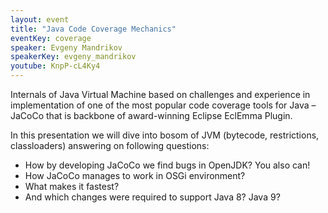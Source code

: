 ```yaml
---
layout: event
title: "Java Code Coverage Mechanics"
eventKey: coverage
speaker: Evgeny Mandrikov
speakerKey: evgeny_mandrikov
youtube: KnpP-cL4Ky4
---
```


Internals of Java Virtual Machine based on challenges and experience in implementation of one of the most popular code coverage tools for Java – JaCoCo that is backbone of award-winning Eclipse EclEmma Plugin.

In this presentation we will dive into bosom of JVM (bytecode, restrictions, classloaders) answering on following questions:
* How by developing JaCoCo we find bugs in OpenJDK? You also can!
* How JaCoCo manages to work in OSGi environment?
* What makes it fastest?
* And which changes were required to support Java 8? Java 9?